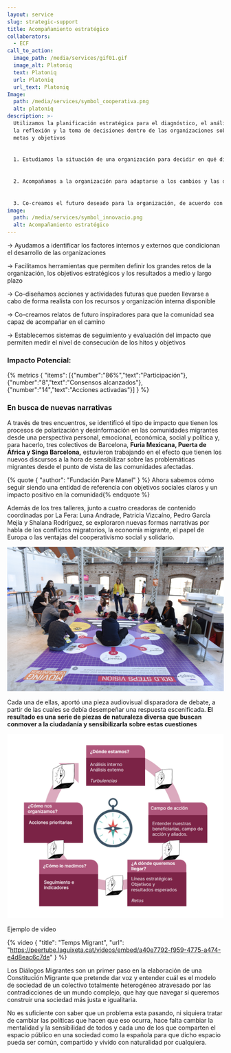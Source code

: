 ```yaml
---
layout: service
slug: strategic-support
title: Acompañamiento estratégico
collaborators:
  - ECF
call_to_action:
  image_path: /media/services/gif01.gif
  image_alt: Platoniq
  text: Platoniq
  url: Platoniq
  url_text: Platoniq
Image:
  path: /media/services/symbol_cooperativa.png
  alt: platoniq
description: >-
  Utilizamos la planificación estratégica para el diagnóstico, el análisis,
  la reflexión y la toma de decisiones dentro de las organizaciones sobre sus
  metas y objetivos


  1. Estudiamos la situación de una organización para decidir en qué dirección se quiere transformar


  2. Acompañamos a la organización para adaptarse a los cambios y las demandas del entorno desde su misión


  3. Co-creamos el futuro deseado para la organización, de acuerdo con sus objetivos sociales
image:
  path: /media/services/symbol_innovacio.png
  alt: Acompañamiento estratégico
---
```

<!--StartFragment-->

\-> Ayudamos a identificar los factores internos y externos que condicionan el desarrollo de las organizaciones

\-> Facilitamos herramientas que permiten definir los grandes retos de la organización, los objetivos estratégicos y los resultados a medio y largo plazo

\-> Co-diseñamos acciones y actividades futuras que pueden llevarse a cabo de forma realista con los recursos y organización interna disponible

\-> Co-creamos relatos de futuro inspiradores para que la comunidad sea capaz de acompañar en el camino

\-> Establecemos sistemas de seguimiento y evaluación del impacto que permiten medir el nivel de consecución de los hitos y objetivos

### Impacto Potencial:

{% metrics { "items": [{"number":"86%","text":"Participación"},{"number":"8","text":"Consensos alcanzados"},{"number":"14","text":"Acciones activadas"}] } %}

### En busca de nuevas narrativas

A través de tres encuentros, se identificó el tipo de impacto que tienen los procesos de polarización y desinformación en las comunidades migrantes desde una perspectiva personal, emocional, económica, social y política y, para hacerlo, tres colectivos de Barcelona, **Furia Mexicana, Puerta de África y Singa Barcelona,** estuvieron trabajando en el efecto que tienen los nuevos discursos a la hora de sensibilizar sobre las problemáticas migrantes desde el punto de vista de las comunidades afectadas.

{% quote { "author": "Fundación Pare Manel" } %} Ahora sabemos cómo seguir siendo una entidad de referencia con objetivos sociales claros y un impacto positivo en la comunidad{% endquote %}

Además de los tres talleres, junto a cuatro creadoras de contenido coordinadas por La Fera: Luna Andrade, Patricia Vizcaíno, Pedro García Mejía y Shalana Rodríguez, se exploraron nuevas formas narrativas por habla de los conflictos migratorios, la economía migrante, el papel de Europa o las ventajas del cooperativismo social y solidario. 

![Bold visions en Idea Camp](/media/idea_camp_2017_ii_0023.jpg "Bold Visions en Idea Camp")

Cada una de ellas, aportó una pieza audiovisual disparadora de debate, a partir de las cuales se debía desempeñar una respuesta escenificada. **El resultado es una serie de piezas de naturaleza diversa que buscan conmover a la ciudadanía y sensibilizarla sobre estas cuestiones**

![Acompañamiento Estratégico](/media/captura-de-pantalla-2024-07-31-a-las-10.34.50.png "Acompañamiento estratégico")

Ejemplo de vídeo

{% video { "title": "Temps Migrant", "url": "https://peertube.laguixeta.cat/videos/embed/a40e7792-f959-4775-a474-e4d8eac6c7de" } %}

Los Diálogos Migrantes son un primer paso en la elaboración de una Constitución Migrante que pretende dar voz y entender cuál es el modelo de sociedad de un colectivo totalmente heterogéneo atravesado por las contradicciones de un mundo complejo, que hay que navegar si queremos construir una sociedad más justa e igualitaria.

No es suficiente con saber que un problema esta pasando, ni siquiera tratar de cambiar las políticas que hacen que eso ocurra, hace falta cambiar la mentalidad y la sensibilidad de todos y cada uno de los que comparten el espacio público en una sociedad como la española para que dicho espacio pueda ser común, compartido y vivido con naturalidad por cualquiera.

<!--EndFragment-->
